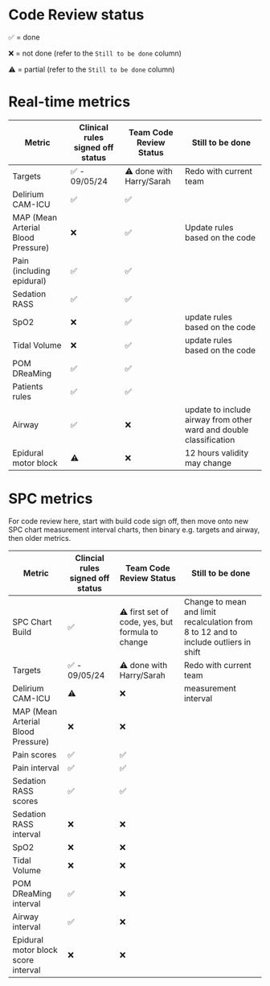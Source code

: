 # Code Review status 


✅ = done

❌ = not done (refer to the `Still to be done` column)

⚠️ = partial (refer to the `Still to be done` column)

# Real-time metrics

Metric | Clinical rules signed off status | Team Code Review Status | Still to be done |
|---|---|---|---|
Targets|✅ - 09/05/24| ⚠️ done with Harry/Sarah|Redo with current team||
Delirium CAM-ICU |✅|✅| |
MAP (Mean Arterial Blood Pressure)|❌|✅|Update rules based on the code |
Pain (including epidural)|✅|✅| |
Sedation RASS|✅|✅| |
SpO2|❌|✅|update rules based on the code|
Tidal Volume|❌|✅|update rules based on the code|
POM DReaMing|✅|✅||
Patients rules| ✅| ✅ ||
Airway|✅|❌|update to include airway from other ward and double classification|
Epidural motor block| ⚠️ |❌| 12 hours validity may change|

# SPC metrics
For code review here, start with build code sign off, then move onto new SPC chart measurement interval charts, then binary e.g. targets and airway, then older metrics.

Metric | Clincial rules signed off status | Team Code Review Status | Still to be done |
|---|---|---|---|
SPC Chart Build|✅|⚠️ first set of code, yes, but formula to change|Change to mean and limit recalculation from 8 to 12 and to include outliers in shift
Targets|✅ - 09/05/24|⚠️ done with Harry/Sarah|Redo with current team||
Delirium CAM-ICU | ⚠️ |❌ | measurement interval |
MAP (Mean Arterial Blood Pressure)|❌|❌||
Pain scores|✅|✅||
Pain interval|✅|✅||
Sedation RASS scores|✅|✅||
Sedation RASS interval|❌|❌||
SpO2|❌|❌||
Tidal Volume|❌|❌||
POM DReaMing interval|✅|❌||
Airway interval|✅|❌|||
Epidural motor block score interval|❌|❌||

